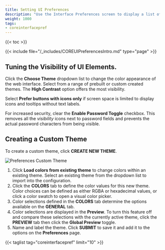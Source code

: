 ```yaml
---
title: Setting UI Preferences
description: "Use the Interface Preferences screen to display a list of general preferences or to change preference settings for your TrueNAS."
weight: 1000
tags:
- coreinterfacepref
---
```


{{< toc >}}

{{< include file="/_includes/COREUIPreferencesIntro.md" type="page" >}}

## Tuning the Visibility of UI Elements.

Click the **Choose Theme** dropdown list to change the color appearance of the web interface. Select from a range of prebuilt or custom created themes.
The **High Contrast** option offers the most visibility.

Select **Prefer buttons with icons only** if screen space is limited to display icons and tooltips without text labels.

For increased security, clear the **Enable Password Toggle** checkbox.
This removes all the <i class="material-icons" aria-hidden="true" title="Visibility">visibility</i> icons next to password fields and prevents the actual password characters from being visible.

## Creating a Custom Theme

To create a custom theme, click **CREATE NEW THEME**.

![Preferences Custom Theme](/images/CORE/13.0/PreferencesCustomTheme.png "Custom UI Theme")

1. Click **Load colors from existing theme** to change colors within an existing theme. Select an existing theme from the dropdown list to import into the configuration.
2. Click the **COLORS** tab to define the color values for this new theme.
   Color choices can be defined as either RGBA or hexadecimal values, or click a color swatch to open a visual color picker.
3. Color selections defined in the **COLORS** tab determine the options available on the **GENERAL** tab.
4. Color selections are displayed in the **Preview**. To turn this feature off and compare these selections with the currently active theme, click the **PREVIEW** tab then click the **Global Preview** toggle. 
5. Name and label the theme. Click **SUBMIT** to save it and add it to the options on the **Preferences** page.

{{< taglist tag="coreinterfacepref" limit="10" >}}
